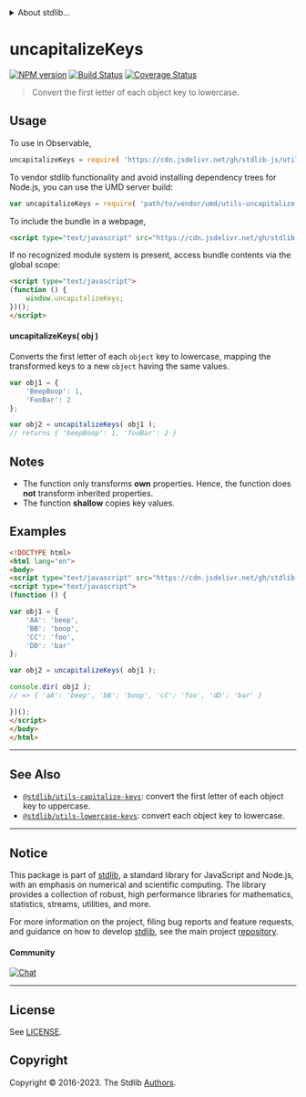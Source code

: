 <!--

@license Apache-2.0

Copyright (c) 2018 The Stdlib Authors.

Licensed under the Apache License, Version 2.0 (the "License");
you may not use this file except in compliance with the License.
You may obtain a copy of the License at

   http://www.apache.org/licenses/LICENSE-2.0

Unless required by applicable law or agreed to in writing, software
distributed under the License is distributed on an "AS IS" BASIS,
WITHOUT WARRANTIES OR CONDITIONS OF ANY KIND, either express or implied.
See the License for the specific language governing permissions and
limitations under the License.

-->


<details>
  <summary>
    About stdlib...
  </summary>
  <p>We believe in a future in which the web is a preferred environment for numerical computation. To help realize this future, we've built stdlib. stdlib is a standard library, with an emphasis on numerical and scientific computation, written in JavaScript (and C) for execution in browsers and in Node.js.</p>
  <p>The library is fully decomposable, being architected in such a way that you can swap out and mix and match APIs and functionality to cater to your exact preferences and use cases.</p>
  <p>When you use stdlib, you can be absolutely certain that you are using the most thorough, rigorous, well-written, studied, documented, tested, measured, and high-quality code out there.</p>
  <p>To join us in bringing numerical computing to the web, get started by checking us out on <a href="https://github.com/stdlib-js/stdlib">GitHub</a>, and please consider <a href="https://opencollective.com/stdlib">financially supporting stdlib</a>. We greatly appreciate your continued support!</p>
</details>

# uncapitalizeKeys

[![NPM version][npm-image]][npm-url] [![Build Status][test-image]][test-url] [![Coverage Status][coverage-image]][coverage-url] <!-- [![dependencies][dependencies-image]][dependencies-url] -->

> Convert the first letter of each object key to lowercase.

<!-- Section to include introductory text. Make sure to keep an empty line after the intro `section` element and another before the `/section` close. -->

<section class="intro">

</section>

<!-- /.intro -->

<!-- Package usage documentation. -->



<section class="usage">

## Usage

To use in Observable,

```javascript
uncapitalizeKeys = require( 'https://cdn.jsdelivr.net/gh/stdlib-js/utils-uncapitalize-keys@v0.1.1-umd/browser.js' )
```

To vendor stdlib functionality and avoid installing dependency trees for Node.js, you can use the UMD server build:

```javascript
var uncapitalizeKeys = require( 'path/to/vendor/umd/utils-uncapitalize-keys/index.js' )
```

To include the bundle in a webpage,

```html
<script type="text/javascript" src="https://cdn.jsdelivr.net/gh/stdlib-js/utils-uncapitalize-keys@v0.1.1-umd/browser.js"></script>
```

If no recognized module system is present, access bundle contents via the global scope:

```html
<script type="text/javascript">
(function () {
    window.uncapitalizeKeys;
})();
</script>
```

#### uncapitalizeKeys( obj )

Converts the first letter of each `object` key to lowercase, mapping the transformed keys to a new `object` having the same values.

```javascript
var obj1 = {
    'BeepBoop': 1,
    'FooBar': 2
};

var obj2 = uncapitalizeKeys( obj1 );
// returns { 'beepBoop': 1, 'fooBar': 2 }
```

</section>

<!-- /.usage -->

<!-- Package usage notes. Make sure to keep an empty line after the `section` element and another before the `/section` close. -->

<section class="notes">

## Notes

-   The function only transforms **own** properties. Hence, the function does **not** transform inherited properties.
-   The function **shallow** copies key values.

</section>

<!-- /.notes -->

<!-- Package usage examples. -->

<section class="examples">

## Examples

<!-- eslint no-undef: "error" -->

```html
<!DOCTYPE html>
<html lang="en">
<body>
<script type="text/javascript" src="https://cdn.jsdelivr.net/gh/stdlib-js/utils-uncapitalize-keys@v0.1.1-umd/browser.js"></script>
<script type="text/javascript">
(function () {

var obj1 = {
    'AA': 'beep',
    'BB': 'boop',
    'CC': 'foo',
    'DD': 'bar'
};

var obj2 = uncapitalizeKeys( obj1 );

console.dir( obj2 );
// => { 'aA': 'beep', 'bB': 'boop', 'cC': 'foo', 'dD': 'bar' }

})();
</script>
</body>
</html>
```

</section>

<!-- /.examples -->

<!-- Section to include cited references. If references are included, add a horizontal rule *before* the section. Make sure to keep an empty line after the `section` element and another before the `/section` close. -->

<section class="references">

</section>

<!-- /.references -->

<!-- Section for related `stdlib` packages. Do not manually edit this section, as it is automatically populated. -->

<section class="related">

* * *

## See Also

-   <span class="package-name">[`@stdlib/utils-capitalize-keys`][@stdlib/utils/capitalize-keys]</span><span class="delimiter">: </span><span class="description">convert the first letter of each object key to uppercase.</span>
-   <span class="package-name">[`@stdlib/utils-lowercase-keys`][@stdlib/utils/lowercase-keys]</span><span class="delimiter">: </span><span class="description">convert each object key to lowercase.</span>

</section>

<!-- /.related -->

<!-- Section for all links. Make sure to keep an empty line after the `section` element and another before the `/section` close. -->


<section class="main-repo" >

* * *

## Notice

This package is part of [stdlib][stdlib], a standard library for JavaScript and Node.js, with an emphasis on numerical and scientific computing. The library provides a collection of robust, high performance libraries for mathematics, statistics, streams, utilities, and more.

For more information on the project, filing bug reports and feature requests, and guidance on how to develop [stdlib][stdlib], see the main project [repository][stdlib].

#### Community

[![Chat][chat-image]][chat-url]

---

## License

See [LICENSE][stdlib-license].


## Copyright

Copyright &copy; 2016-2023. The Stdlib [Authors][stdlib-authors].

</section>

<!-- /.stdlib -->

<!-- Section for all links. Make sure to keep an empty line after the `section` element and another before the `/section` close. -->

<section class="links">

[npm-image]: http://img.shields.io/npm/v/@stdlib/utils-uncapitalize-keys.svg
[npm-url]: https://npmjs.org/package/@stdlib/utils-uncapitalize-keys

[test-image]: https://github.com/stdlib-js/utils-uncapitalize-keys/actions/workflows/test.yml/badge.svg?branch=v0.1.1
[test-url]: https://github.com/stdlib-js/utils-uncapitalize-keys/actions/workflows/test.yml?query=branch:v0.1.1

[coverage-image]: https://img.shields.io/codecov/c/github/stdlib-js/utils-uncapitalize-keys/main.svg
[coverage-url]: https://codecov.io/github/stdlib-js/utils-uncapitalize-keys?branch=main

<!--

[dependencies-image]: https://img.shields.io/david/stdlib-js/utils-uncapitalize-keys.svg
[dependencies-url]: https://david-dm.org/stdlib-js/utils-uncapitalize-keys/main

-->

[chat-image]: https://img.shields.io/gitter/room/stdlib-js/stdlib.svg
[chat-url]: https://app.gitter.im/#/room/#stdlib-js_stdlib:gitter.im

[stdlib]: https://github.com/stdlib-js/stdlib

[stdlib-authors]: https://github.com/stdlib-js/stdlib/graphs/contributors

[umd]: https://github.com/umdjs/umd
[es-module]: https://developer.mozilla.org/en-US/docs/Web/JavaScript/Guide/Modules

[deno-url]: https://github.com/stdlib-js/utils-uncapitalize-keys/tree/deno
[umd-url]: https://github.com/stdlib-js/utils-uncapitalize-keys/tree/umd
[esm-url]: https://github.com/stdlib-js/utils-uncapitalize-keys/tree/esm
[branches-url]: https://github.com/stdlib-js/utils-uncapitalize-keys/blob/main/branches.md

[stdlib-license]: https://raw.githubusercontent.com/stdlib-js/utils-uncapitalize-keys/main/LICENSE

<!-- <related-links> -->

[@stdlib/utils/capitalize-keys]: https://github.com/stdlib-js/utils-capitalize-keys/tree/umd

[@stdlib/utils/lowercase-keys]: https://github.com/stdlib-js/utils-lowercase-keys/tree/umd

<!-- </related-links> -->

</section>

<!-- /.links -->
